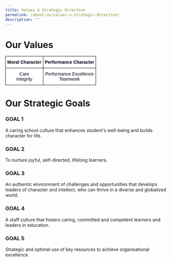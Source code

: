 ```yaml
---
title: Values & Strategic Direction
permalink: /about-us/values-n-strategic-direction/
description: ""
---
```

# Our Values

<style type="text/css">
.tg  {border-collapse:collapse;border-spacing:0;}
.tg td{border-color:black;border-style:solid;border-width:1px;font-family:Arial, sans-serif;font-size:14px;
  overflow:hidden;padding:10px 5px;word-break:normal;}
.tg th{border-color:black;border-style:solid;border-width:1px;font-family:Arial, sans-serif;font-size:14px;
  font-weight:normal;overflow:hidden;padding:10px 5px;word-break:normal;}
.tg .tg-y1tc{background-color:#FFF;color:#020014;font-weight:bold;text-align:center;vertical-align:middle}
.tg .tg-xue7{background-color:#FFF;color:#020014;text-align:center;vertical-align:middle}
</style>
<table class="tg">
<thead>
  <tr>
    <th colspan="2" class="tg-y1tc">Moral Character</th>
    <th colspan="2" class="tg-y1tc">Performance Character</th>
  </tr>
</thead>
<tbody>
  <tr>
    <td colspan="2" class="tg-xue7">Care<br>Integrity</td>
    <td colspan="2" class="tg-xue7">Performance Excellence<br>Teamwork</td>
  </tr>
</tbody>
</table>

# Our Strategic Goals     
### GOAL 1
A caring school culture that enhances student's well-being and builds character for life.

### GOAL 2
To nurture joyful, self-directed, lifelong learners.

### GOAL 3
An authentic environment of challenges and opportunities that develops leaders of character and intellect, who can thrive in a diverse and globalized world.

### GOAL 4

A staff culture that fosters caring, committed and competent learners and leaders in education.

### GOAL 5

Strategic and optimal use of key resources to achieve organisational excellence


